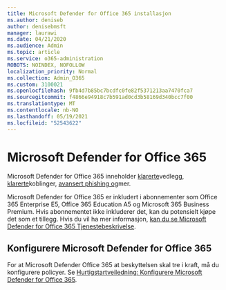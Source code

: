 ```yaml
---
title: Microsoft Defender for Office 365 installasjon
ms.author: deniseb
author: denisebmsft
manager: laurawi
ms.date: 04/21/2020
ms.audience: Admin
ms.topic: article
ms.service: o365-administration
ROBOTS: NOINDEX, NOFOLLOW
localization_priority: Normal
ms.collection: Admin_O365
ms.custom: 3100021
ms.openlocfilehash: 9fb4d7b85bc7bcdfc0fe82f5371213aa7470fca7
ms.sourcegitcommit: f4866e94918c7b591ad0cd3b58169d340bcc7f00
ms.translationtype: MT
ms.contentlocale: nb-NO
ms.lasthandoff: 05/19/2021
ms.locfileid: "52543622"
---
```

# <a name="microsoft-defender-for-office-365"></a>Microsoft Defender for Office 365

Microsoft Defender for Office 365 inneholder [klarerte](/microsoft-365/security/office-365-security/atp-safe-attachments)vedlegg, [klarerte](/microsoft-365/security/office-365-security/atp-safe-links)koblinger, [avansert phishing og](/microsoft-365/security/office-365-security/atp-anti-phishing)mer. 

Microsoft Defender for Office 365 er inkludert i abonnementer som Office 365 Enterprise E5, Office 365 Education A5 og Microsoft 365 Business Premium. Hvis abonnementet ikke inkluderer det, kan du potensielt kjøpe det som et tillegg. Hvis du vil ha mer informasjon, [kan du se Microsoft Defender for Office 365 Tjenestebeskrivelse](/office365/servicedescriptions/office-365-advanced-threat-protection-service-description).

## <a name="set-up-microsoft-defender-for-office-365"></a>Konfigurere Microsoft Defender for Office 365

For at Microsoft Defender Office 365 at beskyttelsen skal tre i kraft, må du konfigurere policyer. Se [Hurtigstartveiledning: Konfigurere Microsoft Defender for Office 365](/microsoft-365/security/office-365-security/office-365-atp).


